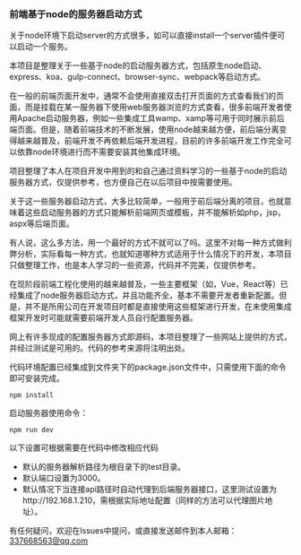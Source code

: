 ### 前端基于node的服务器启动方式

关于node环境下启动server的方式很多，如可以直接install一个server插件便可以启动一个服务。

本项目是整理关于一些基于node的启动服务器方式，包括原生node启动、express、koa、gulp-connect、browser-sync、webpack等启动方式。

在一般的前端页面开发中，通常不会使用直接双击打开页面的方式查看我们的页面，而是挂载在某一服务器下使用web服务器浏览的方式查看，很多前端开发者使用Apache启动服务器，例如一些集成工具wamp、xamp等可用于同时展示前后端页面。但是，随着前端技术的不断发展，使用node越来越方便，前后端分离变得越来越普及，前端开发不再依赖后端开发进程，目前的许多前端开发工作完全可以依靠node环境进行而不需要安装其他集成环境。

项目整理了本人在项目开发中用到的和自己通过资料学习的一些基于node的启动服务器方式，仅提供参考，也方便自己在以后项目中按需要使用。

关于这一些服务器启动方式，大多比较简单，一般用于前后端分离的项目，也就意味着这些启动服务器的方式只能解析前端网页或模板，并不能解析如php，jsp，aspx等后端页面。

有人说，这么多方法，用一个最好的方式不就可以了吗。这里不对每一种方式做利弊分析，实际看每一种方式，也就知道哪种方式适用于什么情况下的开发，本项目只做整理工作，也是本人学习的一些资源，代码并不完美，仅提供参考。

在现阶段前端工程化使用的越来越普及，一些主要框架（如，Vue，React等）已经集成了node服务器启动方式，并且功能齐全，基本不需要开发者重新配置。但是，并不是所用公司在开发项目时都是直接使用这些框架进行开发，在未使用集成框架开发时可能就需要前端开发人员自行配置服务器。

网上有许多现成的配置服务器方式即源码，本项目整理了一些网站上提供的方式，并经过测试是可用的。代码的参考来源将注明出处。

代码环境配置已经集成到文件夹下的package.json文件中，只需使用下面的命令即可安装完成。

```node
npm install
```

启动服务器使用命令：

```node
npm run dev
```

以下设置可根据需要在代码中修改相应代码

- 默认的服务器解析路径为根目录下的test目录。
- 默认端口设置为3000。
- 默认情况下当连接api路径时自动代理到后端服务器接口，这里测试设置为http://192.168.1.210，需根据实际地址配置（同样的方法可以代理图片地址）。



有任何疑问，欢迎在Issues中提问，或直接发送邮件到本人邮箱： 337668563@qq.com









